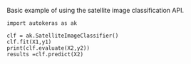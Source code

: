 Basic example of using the satellite image classification API. 
```
import autokeras as ak

clf = ak.SatelliteImageClassifier()
clf.fit(X1,y1)
print(clf.evaluate(X2,y2))
results =clf.predict(X2)
```
